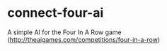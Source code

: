 # connect-four-ai
A simple AI for the Four In A Row game (http://theaigames.com/competitions/four-in-a-row)
